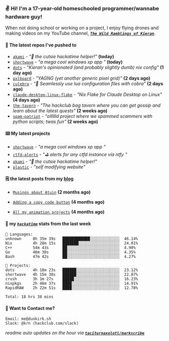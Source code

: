 ### ✌️ Hi! I'm a 17-year-old homeschooled programmer/wannabe hardware guy!

When not doing school or working on a project, I enjoy flying drones and making videos on my YouTube channel, [**_`The Wild Ramblings of Kieran`_**](https://youtube.com/@kieran.rambles).

#### 👷 The latest repos I've pushed to

- [`akami`](https://github.com/taciturnaxolotl/akami) - _"🌷 the cutsie hackatime helper!"_ **(today)**
- [`shortwave`](https://github.com/taciturnaxolotl/shortwave) - _"a mega cool windows xp app "_ **(today)**
- [`dots`](https://github.com/taciturnaxolotl/dots) - _"Kieran's opinionated (and probably slightly dumb) nix config"_ **(1 day ago)**
- [`pxlboard`](https://github.com/taciturnaxolotl/pxlboard) - _"YAGNG (yet another generic pixel grid)"_ **(2 days ago)**
- [`culebra`](https://github.com/Fuabioo/culebra) - _"🐍 Seamlessly use lua configuration files with cobra"_ **(2 days ago)**
- [`claude-desktop-linux-flake`](https://github.com/k3d3/claude-desktop-linux-flake) - _"Nix Flake for Claude Desktop on Linux"_ **(4 days ago)**
- [`the-tavern`](https://github.com/taciturnaxolotl/the-tavern) - _"The hackclub bag tavern where you can get gossip and learn about the latest quests"_ **(2 weeks ago)**
- [`spam-patriot`](https://github.com/taciturnaxolotl/spam-patriot) - _"olllllld project where we spammed scammers with python scripts; twas fun"_ **(2 weeks ago)**

#### ⌨️ My latest projects

- [`shortwave`](https://github.com/taciturnaxolotl/shortwave) - _"a mega cool windows xp app "_
- [`ctfd-alerts`](https://github.com/taciturnaxolotl/ctfd-alerts) - _"⛳ alerts for any ctfd instance via ntfy "_
- [`akami`](https://github.com/taciturnaxolotl/akami) - _"🌷 the cutsie hackatime helper!"_
- [`plastic`](https://github.com/taciturnaxolotl/plastic) - _"self modifying website"_

#### 🗒️ the latest posts from my [blog](https://dunkirk.sh)

- [`Musings about Atuin`](https://dunkirk.sh/blog/atuin/) **(2 months ago)**

- [`Adding a copy code button`](https://dunkirk.sh/blog/adding-a-copy-button/) **(4 months ago)**

- [`All my animation projects`](https://dunkirk.sh/blog/my-animations/) **(4 months ago)**



#### 📡 my [_`hackatime`_](https://waka.hackclub.com) stats from the last week

```text
💾 Languages:
unknown     8h 35m 39s   ████████████░░░░░░░░░░░░░  46.14%
Nix         4h 28m 15s   ███████░░░░░░░░░░░░░░░░░░  24.01%
C++         54m 43s      ██░░░░░░░░░░░░░░░░░░░░░░░  4.90%
Go          48m 38s      ██░░░░░░░░░░░░░░░░░░░░░░░  4.35%
Bash        47m 42s      ██░░░░░░░░░░░░░░░░░░░░░░░  4.27%

💼 Projects:
dots        4h 18m 23s   ██████░░░░░░░░░░░░░░░░░░░  23.12%
shortwave   4h 15m 38s   ██████░░░░░░░░░░░░░░░░░░░  22.87%
crush       3h 1m 27s    █████░░░░░░░░░░░░░░░░░░░░  16.23%
nixpkgs     2h 46m 37s   ████░░░░░░░░░░░░░░░░░░░░░  14.91%
RapidRAW    2h 22m 51s   ████░░░░░░░░░░░░░░░░░░░░░  12.78%

Total: 18 hrs 38 mins
```

#### 📮 Want to Contact me?

```text
Email: me@dunkirk.sh
Slack: @krn (hackclub.com/slack)
```

_readme auto updates on the hour via [**`taciturnaxolotl/markscribe`**](https://github.com/taciturnaxolotl/markscribe)_
